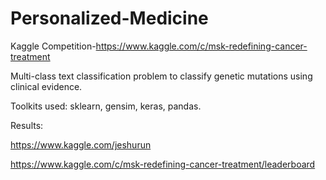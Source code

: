 # Personalized-Medicine
Kaggle Competition-https://www.kaggle.com/c/msk-redefining-cancer-treatment

Multi-class text classification problem to classify genetic mutations using clinical evidence. 

Toolkits used:
sklearn, gensim, keras, pandas.


Results:

https://www.kaggle.com/jeshurun

https://www.kaggle.com/c/msk-redefining-cancer-treatment/leaderboard


